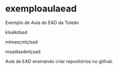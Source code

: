 # exemploaulaead
Exemplo de Aula do EAD da Toledo


klsalkdsad

mlmasçmlçlsad


msadlasdmlçsad



Aula de EAD ensinando criar repositórios no github.

